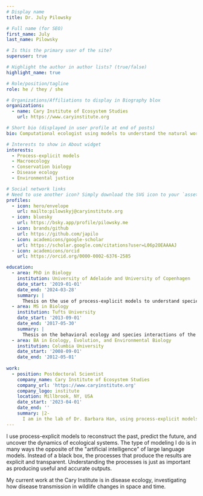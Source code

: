 ```yaml
---
# Display name
title: Dr. July Pilowsky

# Full name (for SEO)
first_name: July
last_name: Pilowsky

# Is this the primary user of the site?
superuser: true

# Highlight the author in author lists? (true/false)
highlight_name: true

# Role/position/tagline
role: he / they / she

# Organizations/Affiliations to display in Biography blox
organizations:
  - name: Cary Institute of Ecosystem Studies
    url: https://www.caryinstitute.org

# Short bio (displayed in user profile at end of posts)
bio: Computational ecologist using models to understand the natural world.

# Interests to show in About widget
interests:
  - Process-explicit models
  - Macroecology
  - Conservation biology
  - Disease ecology
  - Environmental justice

# Social network links
# Need to use another icon? Simply download the SVG icon to your `assets/media/icons/` folder.
profiles:
  - icon: hero/envelope
    url: mailto:pilowskyj@caryinstitute.org
  - icon: bluesky
    url: https://bsky.app/profile/pilowsky.me
  - icon: brands/github
    url: https://github.com/japilo
  - icon: academicons/google-scholar
    url: https://scholar.google.com/citations?user=L06p2OEAAAAJ
  - icon: academicons/orcid
    url: https://orcid.org/0000-0002-6376-2585

education:
  - area: PhD in Biology
    institution: University of Adelaide and University of Copenhagen
    date_start: '2019-01-01'
    date_end: '2024-03-28'
    summary: |
      Thesis on the use of process-explicit models to understand species range dynamics on large spatiotemporal scales.
  - area: MS in Biology
    institution: Tufts University
    date_start: '2013-09-01'
    date_end: '2017-05-30'
    summary: |
      Thesis on the behavioral ecology and species interactions of the invasive European paper wasp in North America.
  - area: BA in Ecology, Evolution, and Environmental Biology
    institution: Columbia University
    date_start: '2008-09-01'
    date_end: '2012-05-01'
  
work:
  - position: Postdoctoral Scientist
    company_name: Cary Institute of Ecosystem Studies
    company_url: 'https://www.caryinstitute.org'
    company_logo: institute
    location: Millbrook, NY, USA
    date_start: '2023-04-01'
    date_end: ''
    summary: |2-
      I am in the lab of Dr. Barbara Han, using process-explicit models to understand disease dynamics in wildlife.
---
```


I use process-explicit models to reconstruct the past, predict the future, and uncover the dynamics of ecological systems. The type of modeling I do is in many ways the opposite of the "artificial intelligence" of large language models. Instead of a black box, the processes that produce the results are explicit and transparent. Understanding the processes is just as important as producing useful and accurate outputs. 
      
My current work at the Cary Institute is in disease ecology, investigating how disease transmission in wildlife changes in space and time.